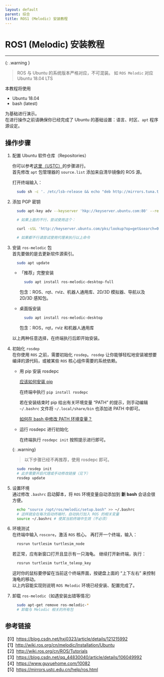 ```yaml
---
layout: default
parent: 综合
title: ROS1 (Melodic) 安装教程
---
```


# ROS1 (Melodic) 安装教程

---

{: .warning }
> ROS 与 Ubuntu 的系统版本严格对应，不可混装。
> 如 `ROS Melodic` 对应 Ubuntu 18.04 LTS

本教程将使用 

- Ubuntu 18.04
- bash (latest)

为基础进行演示。  
在进行操作之前请确保你已经完成了 Ubuntu 的基础设置：语言、时区、`apt` 程序源设定。  

## 操作步骤

1. 配置 Ubuntu 软件仓库（Repositories）  
   
   你可以参考[这里（USTC）](https://mirrors.ustc.edu.cn/help/ros.html)的步骤进行。  
   首先修改 `apt` 包管理器的 `source.list` 添加来自清华镜像的 ROS 源。

   打开终端输入：

    ```bash
      sudo sh -c '. /etc/lsb-release && echo "deb http://mirrors.tuna.tsinghua.edu.cn/ros/ubuntu/ `lsb_release -cs` main" > /etc/apt/sources.list.d/ros-latest.list'
    ```

2. 添加 PGP 密钥

    ```bash
      sudo apt-key adv --keyserver 'hkp://keyserver.ubuntu.com:80' --recv-key C1CF6E31E6BADE8868B172B4F42ED6FBAB17C654

      # 如果上面的不行，尝试使用这个：

      curl -sSL 'http://keyserver.ubuntu.com/pks/lookup?op=get&search=0xC1CF6E31E6BADE8868B172B4F42ED6FBAB17C654' | sudo apt-key add -

      # 如果都不行请尝试使用代理来执行以上命令

    ```

3. 安装 `ros-melodic` 包  
   首先要做的是去更新软件源索引。

    ```bash
      sudo apt update
    ```

    - 「推荐」完整安装

      ```bash
        sudo apt install ros-melodic-desktop-full
      ```

      包含：ROS、rqt、rviz、机器人通用库、2D/3D 模拟器、导航以及 2D/3D 感知包。

    - 桌面版安装

      ```bash
        sudo apt install ros-melodic-desktop
      ```

      包含：ROS，rqt，rviz 和机器人通用库

    以上两种任意选择，在终端执行后即开始安装。

4. 初始化 `rosdep`  
   在你使用 `ROS` 之前，需要初始化 `rosdep`。`rosdep` 让你能够轻松地安装被想要编译的源代码，或被某些 `ROS` 核心组件需要的系统依赖。

    - 用 pip 安装 rosdepc

      [应该如何安装 pip](https://blog.csdn.net/qq_42257666/article/details/117884849)

      在终端中执行 `pip install rosdepc`

      若在安装结束时 pip 给出有关环境变量 “PATH” 的提示，则手动编辑 `~/.bashrc` 文件将 `~/.local/share/bin` 也添加进 PATH 中即可。

      [如何在 bash 中修改 PATH 环境变量？](https://btfy.eu.org/?q=5aaC5L2V5ZyoIGJhc2gg5Lit5L+u5pS5IFBBVEgg546v5aKD5Y+Y6YeP77yf)

    - 运行 rosdepc 进行初始化

      在终端执行 `rosdepc init` 按照提示进行即可。

    {: .warning}
    > 以下步骤已经不再推荐，使用 rosdepc 即可。

    ```bash
      sudo rosdep init
      # 此步需要开启代理或手动修改链接（见下）
      rosdep update
    ```

5. 设置环境  
   通过修改 `.bashrc` 启动脚本，将 `ROS` 环境变量自动添加到 **新 bash** 会话会很方便。

    ```bash
      echo "source /opt/ros/melodic/setup.bash" >> ~/.bashrc
      # 这样就会在每次启动终端时，自动执行加入 ROS 的相关变量
      source ~/.bashrc # 使其当前终端中生效（不必须）
    ```

6. 环境测试  
   在终端中输入 `roscore`，激活 `ROS` 核心。
   再打开一个终端，输入：

    ```bash
      rosrun turtlesim turtlesim_node
    ```

   若正常，应有新窗口打开且显示有一只海龟。
   继续打开新终端，执行：

    ```bash
      rosrun turtlesim turtle_teleop_key
    ```

   这时你的鼠标要停留在当前这个终端界面，按键盘上面的 “上下左右” 来控制海龟的移动。  
   以上内容能实现则说明 `ROS Melodic` 环境已经安装、配置完成了。

7. 卸载 `ros-melodic`（如遇安装出错等情况）

    ```bash
      sudo apt-get remove ros-melodic-*
      # 卸载与 Melodic 相关的所有包
    ```

## 参考链接

【0】<https://blog.csdn.net/hxj0323/article/details/121215992>  
【1】<http://wiki.ros.org/cn/melodic/Installation/Ubuntu>  
【2】<http://wiki.ros.org/cn/ROS/Tutorials>    
【3】<https://blog.csdn.net/qq_44830040/article/details/106049992>  
【4】<https://www.guyuehome.com/10082>  
【5】<https://mirrors.ustc.edu.cn/help/ros.html>